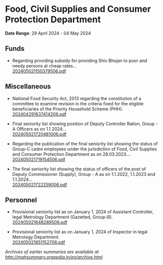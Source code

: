 # Food, Civil Supplies and Consumer Protection Department

**Date Range**: 29 April 2024 - 04 May 2024


## Funds
- Regarding providing subsidy for providing Shiv Bhojan to poor and needy persons at cheap rates...\
  [202405021150379506.pdf](https://gr.maharashtra.gov.in/Site/Upload/Government%20Resolutions/English/202405021150379506.pdf)

## Miscellaneous
- National Food Security Act, 2013 regarding the constitution of a committee to examine  revision in the criteria fixed for the eligible beneficiaries of the Priority Household Scheme (PHH).\
  [202404291637414206.pdf](https://gr.maharashtra.gov.in/Site/Upload/Government%20Resolutions/English/202404291637414206.pdf)

- Final seniority list showing position of Deputy Controller Ration, Group - A Officers as on 1.1.2024...\
  [202405021720481006.pdf](https://gr.maharashtra.gov.in/Site/Upload/Government%20Resolutions/English/202405021720481006.pdf)

- Regarding the publication of the final seniority list showing the status of Group-C cadre employees under the jurisdiction of Food, Civil Supplies and Consumer Protection Department as on 28.03.2023....\
  [202405021719154506.pdf](https://gr.maharashtra.gov.in/Site/Upload/Government%20Resolutions/English/202405021719154506.pdf)

- The final seniority list showing the status of officers of the post of Deputy Commissioner (Supply), Group - A as on 1.1.2022, 1.1.2023 and 1.1.2024...\
  [202405021722259006.pdf](https://gr.maharashtra.gov.in/Site/Upload/Government%20Resolutions/English/202405021722259006.pdf)

## Personnel
- Provisional seniority list as on January 1, 2024 of Assistant Controller, legal Metrology Department (Gazetted, Group-B).\
  [202405021648289506.pdf](https://gr.maharashtra.gov.in/Site/Upload/Government%20Resolutions/English/202405021648289506.pdf)

- Provisional seniority list as on January 1, 2024 of Inspector in legal Metrology Department.\
  [202405021651152706.pdf](https://gr.maharashtra.gov.in/Site/Upload/Government%20Resolutions/English/202405021651152706.pdf)


*Archives of earlier summaries are available at http://mahsummary.orgpedia.in/en/archive.html*
